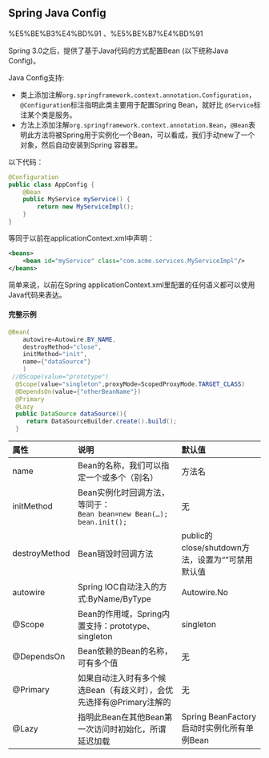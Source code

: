 ## Spring Java Config
%E5%BE%B3%E4%BD%91 、%E5%BE%B7%E4%BD%91

Spring 3.0之后，提供了基于Java代码的方式配置Bean (以下统称Java Config)。

Java Config支持:
 * 类上添加注解`org.springframework.context.annotation.Configuration`，`@Configuration`标注指明此类主要用于配置Spring Bean，就好比 `@Service`标注某个类是服务。 
 * 方法上添加注解`org.springframework.context.annotation.Bean`，`@Bean`表明此方法将被Spring用于实例化一个Bean，可以看成，我们手动new了一个对象，然后自动安装到Spring 容器里。

以下代码：

``` java
@Configuration
public class AppConfig {
    @Bean
    public MyService myService() {
        return new MyServiceImpl();
    }
}

```

等同于以前在applicationContext.xml中声明：

``` xml
<beans>
    <bean id="myService" class="com.acme.services.MyServiceImpl"/>
</beans>

```

简单来说，以前在Spring applicationContext.xml里配置的任何语义都可以使用Java代码来表达。


#### 完整示例
``` java
@Bean(
	autowire=Autowire.BY_NAME,
	destroyMethod="close",
	initMethod="init",
	name={"dataSource"}
    )
 //@Scope(value="prototype")
  @Scope(value="singleton",proxyMode=ScopedProxyMode.TARGET_CLASS)
  @DependsOn(value={"otherBeanName"})
  @Primary
  @Lazy
  public DataSource dataSource(){
     return DataSourceBuilder.create().build();
  }
```

|  属性  | 说明 | 默认值 |
| :------------ | :-----------| :----------- | 
|name| Bean的名称，我们可以指定一个或多个（别名） | 方法名|
| initMethod| Bean实例化时回调方法，等同于：<br>`Bean bean=new Bean(…); bean.init();`| 无|
| destroyMethod| Bean销毁时回调方法 |public的close/shutdown方法，设置为“”可禁用默认值|
| autowire| Spring IOC自动注入的方式:ByName/ByType|Autowire.No|
|@Scope| Bean的作用域，Spring内置支持：prototype、singleton |singleton|
| @DependsOn | Bean依赖的Bean的名称，可有多个值|无|
| @Primary| 如果自动注入时有多个候选Bean（有歧义时），会优先选择有@Primary注解的     |无|
| @Lazy| 指明此Bean在其他Bean第一次访问时初始化，所谓延迟加载     |Spring BeanFactory启动时实例化所有单例Bean|



